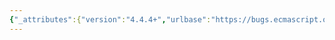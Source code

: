 ```yaml
---
{"_attributes":{"version":"4.4.4+","urlbase":"https://bugs.ecmascript.org/","maintainer":"dherman@mozilla.com"},"bug":{"bug_id":1266,"creation_ts":"2013-03-08 11:08:00 -0800","short_desc":"8.5.13 Proxy [[OwnPropertyKey]] requirements","delta_ts":"2014-07-18 23:27:33 -0700","product":"Draft for 6th Edition","component":"technical issue","version":"Rev 13: December 21, 2012 Draft","rep_platform":"All","op_sys":"All","bug_status":"RESOLVED","resolution":"FIXED","priority":"Normal","bug_severity":"enhancement","everconfirmed":true,"reporter":{"uid":"allen","name":"Allen Wirfs-Brock"},"assigned_to":{"uid":"allen","name":"Allen Wirfs-Brock"},"cc":"tomvc.be","long_desc":[{"commentid":3309,"comment_count":0,"who":{"uid":"allen","name":"Allen Wirfs-Brock"},"bug_when":"2013-03-08 11:08:00 -0800","thetext":"tomvc said: \n\n8.5.13 Proxy [[OwnPropertyKeys]]\n\n- For [[OwnPropertyKeys]], I maintain that it's essential that this iterator at least enumerates all non-configurable own properties of the target.\n\nOtherwise, a proxy might \"hide\" properties from reflective code that tries to inspect all of its properties.\n\nIdeally, the iterator should also not enumerate any non-existent properties on a non-extensible target. Although if this invariant is violated, the invariants defined on getOwnPropertyDescriptor etc. should prevent the proxy from revealing any useful value associated with these \"made-up\" properties.\n\n- As \"ownPropertyKeys\" returns an iterator rather than an array of strings, it's no longer symmetric to getOwnPropertyNames anyway, so I agree with the name change. However, to ensure consistency of user-facing names, either the trap should be named \"ownKeys\" (for consistency with Reflect.ownKeys), or Reflect.ownKeys should be renamed Reflect.ownPropertyKeys."},{"commentid":9236,"comment_count":1,"who":{"uid":"allen","name":"Allen Wirfs-Brock"},"bug_when":"2014-07-17 14:02:15 -0700","thetext":"fixed in rev26 editor's draft"},{"commentid":9309,"comment_count":2,"who":{"uid":"allen","name":"Allen Wirfs-Brock"},"bug_when":"2014-07-18 23:27:33 -0700","thetext":"in rev26 draft"}]}}
---
```

